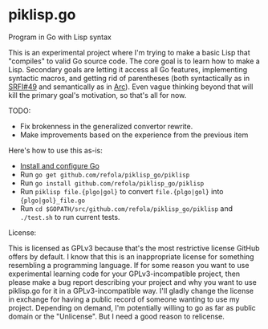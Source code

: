 # piklisp.go
Program in Go with Lisp syntax

This is an experimental project where I'm trying to make a basic Lisp
that "compiles" to valid Go source code. The core goal is to learn how
to make a Lisp. Secondary goals are letting it access all Go features,
implementing syntactic macros, and getting rid of parentheses (both
syntactically as in
[SRFI#49](http://srfi.schemers.org/srfi-49/srfi-49.html) and
semantically as in [Arc](http://www.arclanguage.org)). Even vague
thinking beyond that will kill the primary goal's motivation, so
that's all for now.

TODO:
* Fix brokenness in the generalized convertor rewrite.
* Make improvements based on the experience from the previous item

Here's how to use this as-is:
* [Install and configure Go](https://golang.org/doc/install)
* Run `go get github.com/refola/piklisp_go/piklisp`
* Run `go install github.com/refola/piklisp_go/piklisp`
* Run `piklisp file.{plgo|gol}` to convert `file.{plgo|gol}` into `{plgo|gol}_file.go`
* Run `cd $GOPATH/src/github.com/refola/piklisp_go/piklisp` and `./test.sh` to run current tests.

License:

This is licensed as GPLv3 because that's the most restrictive
license GitHub offers by default. I know that this is an inappropriate
license for something resembling a programming language. If for some
reason you want to use experimental learning code for your
GPLv3-incompatible project, then please make a bug report describing
your project and why you want to use piklisp.go for it in a
GPLv3-incompatible way. I'll gladly change the license in exchange for
having a public record of someone wanting to use my project. Depending
on demand, I'm potentially willing to go as far as public domain or
the "Unlicense". But I need a good reason to relicense.
